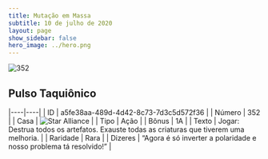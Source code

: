 ```yaml
---
title: Mutação em Massa
subtitle: 10 de julho de 2020
layout: page
show_sidebar: false
hero_image: ../hero.png
---
```


![352](https://cdn.keyforgegame.com/media/card_front/pt/479_352_MH4JQX22FMPP_pt.png)

## Pulso Taquiônico

|----|----|
| ID | a5fe38aa-489d-4d42-8c73-7d3c5d572f36 |
| Número | 352 |
| Casa | ![Star Alliance](https://archonarcana.com/images/thumb/7/7d/Star_Alliance.png/22px-Star_Alliance.png "Aliança Estelar") |
| Tipo | Ação |
| Bônus | 1A |
| Texto | Jogar: Destrua todos os artefatos. Exauste todas as criaturas que tiverem uma melhoria. |
| Raridade | Rara |
| Dizeres | “Agora é só inverter a polaridade  e nosso problema tá resolvido!” |
